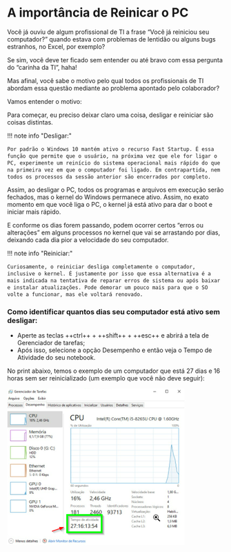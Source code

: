 # A importância de Reinicar o PC

Você já ouviu de algum profissional de TI a frase “Você já reiniciou seu computador?” quando estava com problemas de lentidão ou alguns bugs estranhos, no Excel, por exemplo?

Se sim, você deve ter ficado sem entender ou até bravo com essa pergunta do “carinha da TI”, haha!

Mas afinal, você sabe o motivo pelo qual todos os profissionais de TI abordam essa questão mediante ao problema apontado pelo colaborador?

Vamos entender o motivo:

Para começar, eu preciso deixar claro uma coisa, desligar e reiniciar são coisas distintas.

!!! note info "Desligar:"

    Por padrão o Windows 10 mantém ativo o recurso Fast Startup. É essa função que permite que o usuário, na próxima vez que ele for ligar o PC, experimente um reinício do sistema operacional mais rápido do que na primeira vez em que o computador foi ligado. Em contrapartida, nem todos os processos da sessão anterior são encerrados por completo.

Assim, ao desligar o PC, todos os programas e arquivos em execução serão fechados, mas o kernel do Windows permanece ativo. Assim, no exato momento em que você liga o PC, o kernel já está ativo para dar o boot e iniciar mais rápido.

E conforme os dias forem passando, podem ocorrer certos “erros ou alterações” em alguns processos no kernel que vai se arrastando por dias, deixando cada dia pior a velocidade do seu computador.

!!! note info "Reiniciar:"

    Curiosamente, o reiniciar desliga completamente o computador, inclusive o kernel. É justamente por isso que essa alternativa é a mais indicada na tentativa de reparar erros de sistema ou após baixar e instalar atualizações. Pode demorar um pouco mais para que o SO volte a funcionar, mas ele voltará renovado.


### Como identificar quantos dias seu computador está ativo sem desligar:

- Aperte as teclas ++ctrl++ + ++shift++ + ++esc++ e abrirá a tela de Gerenciador de tarefas;
- Após isso, selecione a opção Desempenho e então veja o Tempo de Atividade do seu notebook.

No print abaixo, temos o exemplo de um computador que está 27 dias e 16 horas sem ser reinicializado (um exemplo que você não deve seguir):

![reiniciar](/assets/images/reiniciarpc.png)
